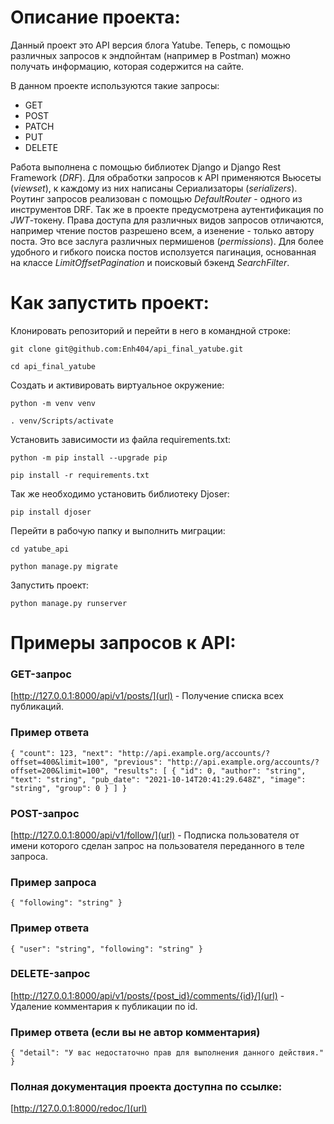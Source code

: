 # Описание проекта:

Данный проект это API версия блога Yatube. Теперь, с помощью различных запросов к эндпойнтам (например в Postman) можно получать информацию, которая содержится на сайте.

В данном проекте используются такие запросы:
- GET
- POST 
- PATCH 
- PUT 
- DELETE

Работа выполнена с помощью библиотек Django и Django Rest Framework (*DRF*). Для обработки запросов к API применяются Вьюсеты (*viewset*), к каждому из них написаны Сериализаторы (*serializers*). Роутинг запросов реализован с помощью *DefaultRouter* - одного из инструментов DRF. Так же в проекте предусмотрена аутентификация по *JWT*-токену. Права доступа для различных видов запросов отличаются, например чтение постов разрешено всем, а изенение - только автору поста. Это все заслуга различных пермишенов (*permissions*). Для более удобного и гибкого поиска постов исползуется пагинация, основанная на классе *LimitOffsetPagination* и поисковый бэкенд *SearchFilter*.

# Как запустить проект:

Клонировать репозиторий и перейти в него в командной строке:

`git clone git@github.com:Enh404/api_final_yatube.git`

`cd api_final_yatube`

Cоздать и активировать виртуальное окружение:

`python -m venv venv`

`. venv/Scripts/activate`

Установить зависимости из файла requirements.txt:

`python -m pip install --upgrade pip`

`pip install -r requirements.txt`

Так же необходимо установить библиотеку Djoser:

`pip install djoser`

Перейти в рабочую папку и выполнить миграции:

`cd yatube_api`

`python manage.py migrate`

Запустить проект:

`python manage.py runserver`

# Примеры запросов к API:

### GET-запрос

[http://127.0.0.1:8000/api/v1/posts/](url) - Получение списка всех публикаций.

### Пример ответа

`{
  "count": 123,
  "next": "http://api.example.org/accounts/?offset=400&limit=100",
  "previous": "http://api.example.org/accounts/?offset=200&limit=100",
  "results": [
    {
      "id": 0,
      "author": "string",
      "text": "string",
      "pub_date": "2021-10-14T20:41:29.648Z",
      "image": "string",
      "group": 0
    }
  ]
}`

### POST-запрос

[http://127.0.0.1:8000/api/v1/follow/](url) - Подписка пользователя от имени которого сделан запрос на пользователя переданного в теле запроса.

### Пример запроса

`{
  "following": "string"
}`

### Пример ответа

`{
  "user": "string",
  "following": "string"
}`

### DELETE-запрос

[http://127.0.0.1:8000/api/v1/posts/{post_id}/comments/{id}/](url) - Удаление комментария к публикации по id.

### Пример ответа (если вы не автор комментария)

`{
  "detail": "У вас недостаточно прав для выполнения данного действия."
}`

### Полная документация проекта доступна по ссылке:

[http://127.0.0.1:8000/redoc/](url)
